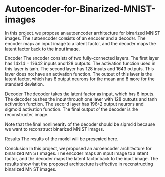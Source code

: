 # Autoencoder-for-Binarized-MNIST-images
In this project, we propose an autoencoder architecture for binarized MNIST images. The autoencoder consists of an encoder and a decoder. The encoder maps an input image to a latent factor, and the decoder maps the latent factor back to the input image.

Encoder
The encoder consists of two fully-connected layers. The first layer has 14x14 = 19642 inputs and 128 outputs. The activation function used in this layer is tanh. The second layer has 128 inputs and 1643 outputs. This layer does not have an activation function. The output of this layer is the latent factor, which has 8 output neurons for the mean and 8 more for the standard deviation.

Decoder
The decoder takes the latent factor as input, which has 8 inputs. The decoder pushes the input through one layer with 128 outputs and tanh activation function. The second layer has 19642 output neurons and sigmoid activation function. The final output of the decoder is the reconstructed image.

Note that the final nonlinearity of the decoder should be sigmoid because we want to reconstruct binarized MNIST images.

Results
The results of the model will be presented here.

Conclusion
In this project, we proposed an autoencoder architecture for binarized MNIST images. The encoder maps an input image to a latent factor, and the decoder maps the latent factor back to the input image. The results show that the proposed architecture is effective in reconstructing binarized MNIST images.
